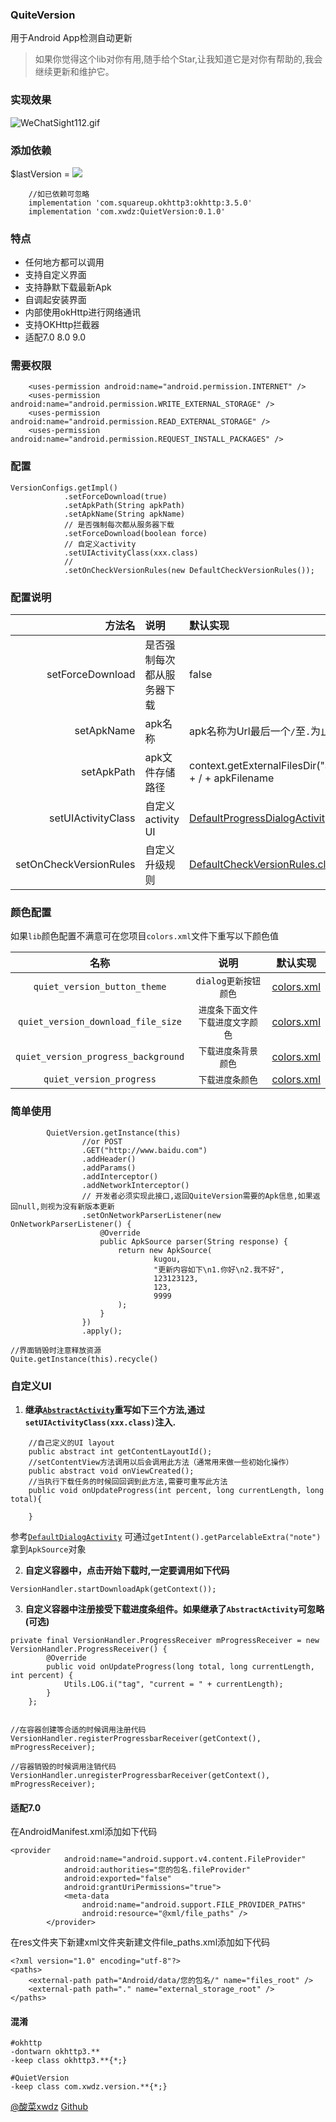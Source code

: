### QuiteVersion

用于Android App检测自动更新

> 如果你觉得这个lib对你有用,随手给个Star,让我知道它是对你有帮助的,我会继续更新和维护它。

### 实现效果
![WeChatSight112.gif](https://upload-images.jianshu.io/upload_images/2651056-8c50665d70685c18.gif?imageMogr2/auto-orient/strip)

### 添加依赖

$lastVersion = [![](https://jitpack.io/v/xwdz/QuiteVersion.svg)](https://jitpack.io/#xwdz/QuiteVersion)

```
    //如已依赖可忽略
    implementation 'com.squareup.okhttp3:okhttp:3.5.0'
    implementation 'com.xwdz:QuietVersion:0.1.0'
```

### 特点

- 任何地方都可以调用
- 支持自定义界面
- 支持静默下载最新Apk
- 自调起安装界面
- 内部使用okHttp进行网络通讯
- 支持OKHttp拦截器
- 适配7.0 8.0 9.0


### 需要权限
```
    <uses-permission android:name="android.permission.INTERNET" />
    <uses-permission android:name="android.permission.WRITE_EXTERNAL_STORAGE" />
    <uses-permission android:name="android.permission.READ_EXTERNAL_STORAGE" />
    <uses-permission android:name="android.permission.REQUEST_INSTALL_PACKAGES" />
```

### 配置

```
VersionConfigs.getImpl()
            .setForceDownload(true)
            .setApkPath(String apkPath)
            .setApkName(String apkName)
            // 是否强制每次都从服务器下载
            .setForceDownload(boolean force)
            // 自定义activity 
            .setUIActivityClass(xxx.class)
            // 
            .setOnCheckVersionRules(new DefaultCheckVersionRules());
```

### 配置说明


|方法名|说明|默认实现|
|---:|:---|:----|
|setForceDownload|是否强制每次都从服务器下载|false|
|setApkName|apk名称|apk名称为Url最后一个`/`至`.`为止之间内容为名称|
|setApkPath|apk文件存储路径|context.getExternalFilesDir("apk").getAbsolutePath() + / + apkFilename|
|setUIActivityClass|自定义activity UI|[DefaultProgressDialogActivity.class](https://github.com/xwdz/QuietVersion/blob/master/lib/src/main/java/com/xwdz/version/ui/DefaultProgressDialogActivity.java)|
|setOnCheckVersionRules|自定义升级规则|[DefaultCheckVersionRules.class](https://github.com/xwdz/QuietVersion/blob/master/lib/src/main/java/com/xwdz/version/core/DefaultCheckVersionRules.java)|


### 颜色配置
如果`lib`颜色配置不满意可在您项目`colors.xml`文件下重写以下颜色值

|名称|说明|默认实现|
|:--:|:--:|:--:|
|`quiet_version_button_theme`|`dialog更新按钮颜色`|[colors.xml](https://github.com/xwdz/QuietVersion/blob/master/app/src/main/res/values/colors.xml)|
|`quiet_version_download_file_size`|`进度条下面文件下载进度文字颜色`|[colors.xml](https://github.com/xwdz/QuietVersion/blob/master/app/src/main/res/values/colors.xml)|
|`quiet_version_progress_background`|`下载进度条背景颜色`|[colors.xml](https://github.com/xwdz/QuietVersion/blob/master/app/src/main/res/values/colors.xml)|
|`quiet_version_progress`|`下载进度条颜色`|[colors.xml](https://github.com/xwdz/QuietVersion/blob/master/app/src/main/res/values/colors.xml)|


### 简单使用

```
        QuietVersion.getInstance(this)
                //or POST
                .GET("http://www.baidu.com")
                .addHeader()
                .addParams()
                .addInterceptor()
                .addNetworkInterceptor()
                // 开发者必须实现此接口,返回QuiteVersion需要的Apk信息,如果返回null,则视为没有新版本更新
                .setOnNetworkParserListener(new OnNetworkParserListener() {
                    @Override
                    public ApkSource parser(String response) {
                        return new ApkSource(
                                kugou,
                                "更新内容如下\n1.你好\n2.我不好",
                                123123123,
                                123,
                                9999
                        );
                    }
                })
                .apply();

//界面销毁时注意释放资源
Quite.getInstance(this).recycle()
```

### 自定义UI


1. **继承[`AbstractActivity`](https://github.com/xwdz/QuietVersion/blob/master/lib/src/main/java/com/xwdz/version/ui/AbstractActivity.java)重写如下三个方法,通过`setUIActivityClass(xxx.class)`注入.**

```
    //自己定义的UI layout
    public abstract int getContentLayoutId();
    //setContentView方法调用以后会调用此方法（通常用来做一些初始化操作）
    public abstract void onViewCreated();
    //当执行下载任务的时候回回调到此方法,需要可重写此方法
    public void onUpdateProgress(int percent, long currentLength, long total){
    
    }
```


参考[`DefaultDialogActivity`](https://github.com/xwdz/QuietVersion/blob/master/lib/src/main/java/com/xwdz/version/ui/DefaultDialogActivity.java)
可通过`getIntent().getParcelableExtra("note")`拿到`ApkSource`对象


2. **自定义容器中，点击开始下载时,一定要调用如下代码**

```
VersionHandler.startDownloadApk(getContext());
```


3. **自定义容器中注册接受下载进度条组件。如果继承了`AbstractActivity`可忽略(可选)**

```
private final VersionHandler.ProgressReceiver mProgressReceiver = new VersionHandler.ProgressReceiver() {
        @Override
        public void onUpdateProgress(long total, long currentLength, int percent) {
            Utils.LOG.i("tag", "current = " + currentLength);
        }
    };


//在容器创建等合适的时候调用注册代码
VersionHandler.registerProgressbarReceiver(getContext(), mProgressReceiver);

//容器销毁的时候调用注销代码
VersionHandler.unregisterProgressbarReceiver(getContext(), mProgressReceiver);
```


#### 适配7.0

在AndroidManifest.xml添加如下代码

```
<provider
            android:name="android.support.v4.content.FileProvider"
            android:authorities="您的包名.fileProvider"
            android:exported="false"
            android:grantUriPermissions="true">
            <meta-data
                android:name="android.support.FILE_PROVIDER_PATHS"
                android:resource="@xml/file_paths" />
        </provider>
```

在res文件夹下新建xml文件夹新建文件file_paths.xml添加如下代码

```
<?xml version="1.0" encoding="utf-8"?>
<paths>
    <external-path path="Android/data/您的包名/" name="files_root" />
    <external-path path="." name="external_storage_root" />
</paths>
```

#### 混淆

```
#okhttp
-dontwarn okhttp3.**
-keep class okhttp3.**{*;}

#QuietVersion
-keep class com.xwdz.version.**{*;}

```

[@酸菜xwdz](http://huangxingwei.cn)
[Github](https://github.com/xwdz/QuietVersion)

